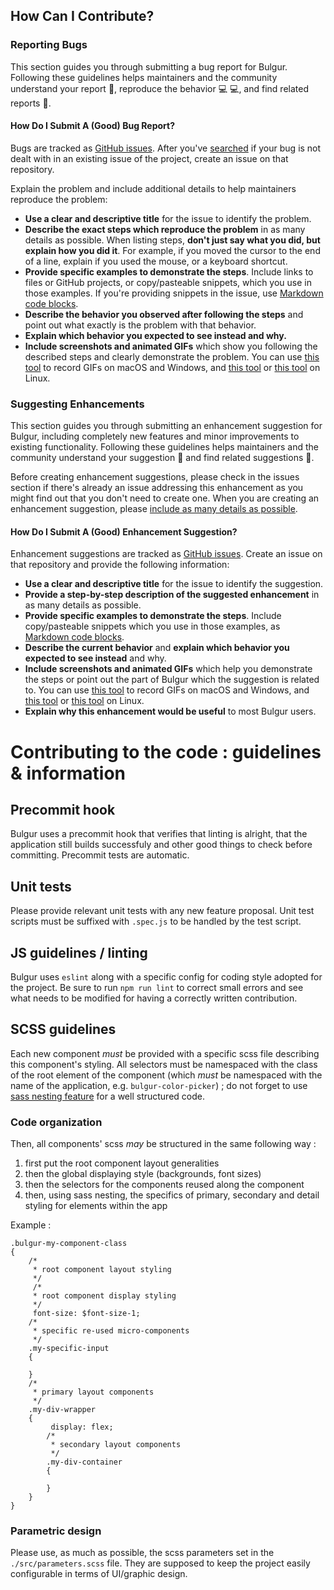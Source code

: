## How Can I Contribute?

### Reporting Bugs

This section guides you through submitting a bug report for Bulgur. Following these guidelines helps maintainers and the community understand your report :pencil:, reproduce the behavior :computer: :computer:, and find related reports :mag_right:.

#### How Do I Submit A (Good) Bug Report?

Bugs are tracked as [GitHub issues](https://guides.github.com/features/issues/). After you've [searched](https://github.com/medialab/bulgur/issues) if your bug is not dealt with in an existing issue of the project, create an issue on that repository.

Explain the problem and include additional details to help maintainers reproduce the problem:

* **Use a clear and descriptive title** for the issue to identify the problem.
* **Describe the exact steps which reproduce the problem** in as many details as possible. When listing steps, **don't just say what you did, but explain how you did it**. For example, if you moved the cursor to the end of a line, explain if you used the mouse, or a keyboard shortcut.
* **Provide specific examples to demonstrate the steps**. Include links to files or GitHub projects, or copy/pasteable snippets, which you use in those examples. If you're providing snippets in the issue, use [Markdown code blocks](https://help.github.com/articles/markdown-basics/#multiple-lines).
* **Describe the behavior you observed after following the steps** and point out what exactly is the problem with that behavior.
* **Explain which behavior you expected to see instead and why.**
* **Include screenshots and animated GIFs** which show you following the described steps and clearly demonstrate the problem. You can use [this tool](http://www.cockos.com/licecap/) to record GIFs on macOS and Windows, and [this tool](https://github.com/colinkeenan/silentcast) or [this tool](https://github.com/GNOME/byzanz) on Linux.

### Suggesting Enhancements

This section guides you through submitting an enhancement suggestion for Bulgur, including completely new features and minor improvements to existing functionality. Following these guidelines helps maintainers and the community understand your suggestion :pencil: and find related suggestions :mag_right:.

Before creating enhancement suggestions, please check in the issues section if there's already an issue addressing this enhancement as you might find out that you don't need to create one. When you are creating an enhancement suggestion, please [include as many details as possible](#how-do-i-submit-a-good-enhancement-suggestion).

#### How Do I Submit A (Good) Enhancement Suggestion?

Enhancement suggestions are tracked as [GitHub issues](https://guides.github.com/features/issues/). Create an issue on that repository and provide the following information:

* **Use a clear and descriptive title** for the issue to identify the suggestion.
* **Provide a step-by-step description of the suggested enhancement** in as many details as possible.
* **Provide specific examples to demonstrate the steps**. Include copy/pasteable snippets which you use in those examples, as [Markdown code blocks](https://help.github.com/articles/markdown-basics/#multiple-lines).
* **Describe the current behavior** and **explain which behavior you expected to see instead** and why.
* **Include screenshots and animated GIFs** which help you demonstrate the steps or point out the part of Bulgur which the suggestion is related to. You can use [this tool](http://www.cockos.com/licecap/) to record GIFs on macOS and Windows, and [this tool](https://github.com/colinkeenan/silentcast) or [this tool](https://github.com/GNOME/byzanz) on Linux.
* **Explain why this enhancement would be useful** to most Bulgur users.

# Contributing to the code : guidelines & information

## Precommit hook

Bulgur uses a precommit hook that verifies that linting is alright, that the application still builds successfuly and other good things to check before committing. Precommit tests are automatic.

## Unit tests

Please provide relevant unit tests with any new feature proposal. Unit test scripts must be suffixed with `.spec.js` to be handled by the test script.

## JS guidelines / linting

Bulgur uses `eslint` along with a specific config for coding style adopted for the project. Be sure to run `npm run lint` to correct small errors and see what needs to be modified for having a correctly written contribution.

## SCSS guidelines

Each new component *must* be provided with a specific scss file describing this component's styling. All selectors must be namespaced with the class of the root element of the component (which *must* be namespaced with the name of the application, e.g. `bulgur-color-picker`) ; do not forget to use [sass nesting feature](http://sass-lang.com/guide/#topic-3) for a well structured code.

### Code organization

Then, all components' scss *may* be structured in the same following way :

1. first put the root component layout generalities
2. then the global displaying style (backgrounds, font sizes)
3. then the selectors for the components reused along the component
4. then, using sass nesting, the specifics of primary, secondary and detail styling for elements within the app

Example :

```
.bulgur-my-component-class
{
    /*
     * root component layout styling
     */
     /*
     * root component display styling
     */
     font-size: $font-size-1;
    /*
     * specific re-used micro-components
     */
    .my-specific-input
    {

    }
    /*
     * primary layout components
     */
    .my-div-wrapper
    {
         display: flex;
        /*
         * secondary layout components
         */
        .my-div-container
        {

        }
    }
}
```

### Parametric design

Please use, as much as possible, the scss parameters set in the `./src/parameters.scss` file. They are supposed to keep the project easily configurable in terms of UI/graphic design.



